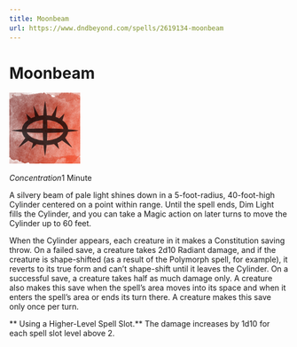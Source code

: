 ```yaml
---
title: Moonbeam
url: https://www.dndbeyond.com/spells/2619134-moonbeam
---
```


# Moonbeam

![Moonbeam](moonbeam.png)

*Concentration*1 Minute

A silvery beam of pale light shines down in a 5-foot-radius, 40-foot-high Cylinder centered on a point within range. Until the spell ends, Dim Light fills the Cylinder, and you can take a Magic action on later turns to move the Cylinder up to 60 feet.

When the Cylinder appears, each creature in it makes a Constitution saving throw. On a failed save, a creature takes 2d10 Radiant damage, and if the creature is shape-shifted (as a result of the Polymorph spell, for example), it reverts to its true form and can’t shape-shift until it leaves the Cylinder. On a successful save, a creature takes half as much damage only. A creature also makes this save when the spell’s area moves into its space and when it enters the spell’s area or ends its turn there. A creature makes this save only once per turn.

** Using a Higher-Level Spell Slot.** The damage increases by 1d10 for each spell slot level above 2.